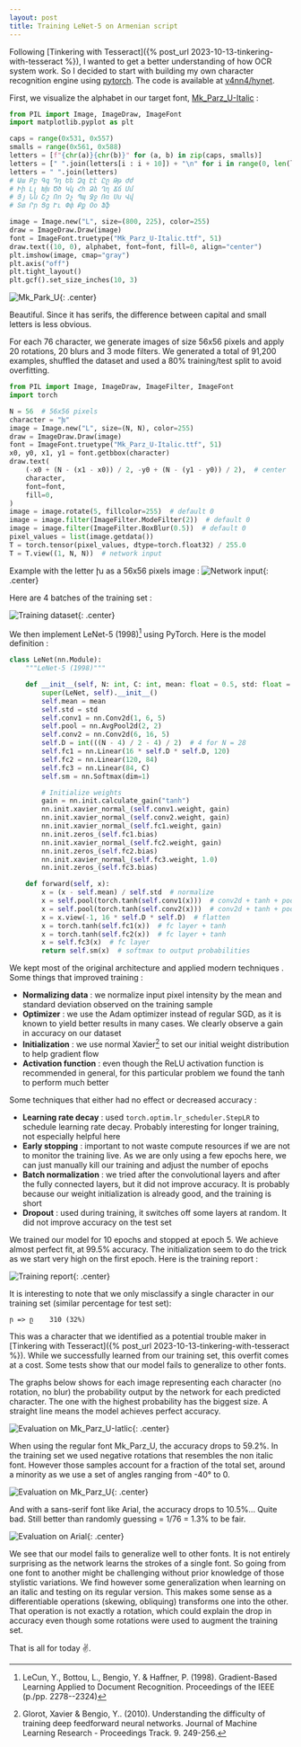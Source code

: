 ```yaml
---
layout: post
title: Training LeNet-5 on Armenian script
---
```


Following [Tinkering with Tesseract]({% post_url 2023-10-13-tinkering-with-tesseract %}), I wanted to get a better understanding of how OCR system work. So I decided to start with building my own character recognition engine using [pytorch](https://github.com/pytorch/pytorch). The code is available at [v4nn4/hynet](https://github.com/v4nn4/hynet).

First, we visualize the alphabet in our target font, [Mk_Parz_U-Italic](https://fonter.am/en/fonts/mk-parz-unicode) :

```python
from PIL import Image, ImageDraw, ImageFont
import matplotlib.pyplot as plt

caps = range(0x531, 0x557)
smalls = range(0x561, 0x588)
letters = [f"{chr(a)}{chr(b)}" for (a, b) in zip(caps, smalls)]
letters = [" ".join(letters[i : i + 10]) + "\n" for i in range(0, len(letters), 10)]
letters = " ".join(letters)
# Աա Բբ Գգ Դդ Եե Զզ Էէ Ըը Թթ Ժժ
# Իի Լլ Խխ Ծծ Կկ Հհ Ձձ Ղղ Ճճ Մմ
# Յյ Նն Շշ Ոո Չչ Պպ Ջջ Ռռ Սս Վվ
# Տտ Րր Ցց Ււ Փփ Քք Օօ Ֆֆ

image = Image.new("L", size=(800, 225), color=255)
draw = ImageDraw.Draw(image)
font = ImageFont.truetype("Mk_Parz_U-Italic.ttf", 51)
draw.text((10, 0), alphabet, font=font, fill=0, align="center")
plt.imshow(image, cmap="gray")
plt.axis("off")
plt.tight_layout()
plt.gcf().set_size_inches(10, 3)
```

![Mk_Park_U](/assets/images/alphabet.png){: .center}

Beautiful. Since it has serifs, the difference between capital and small letters is less obvious.

For each 76 character, we generate images of size 56x56 pixels and apply 20 rotations, 20 blurs and 3 mode filters. We generated a total of 91,200 examples, shuffled the dataset and used a 80% training/test split to avoid overfitting.

```python
from PIL import Image, ImageDraw, ImageFilter, ImageFont
import torch

N = 56  # 56x56 pixels
character = "խ"
image = Image.new("L", size=(N, N), color=255)
draw = ImageDraw.Draw(image)
font = ImageFont.truetype("Mk_Parz_U-Italic.ttf", 51)
x0, y0, x1, y1 = font.getbbox(character)
draw.text(
    (-x0 + (N - (x1 - x0)) / 2, -y0 + (N - (y1 - y0)) / 2),  # center
    character,
    font=font,
    fill=0,
)
image = image.rotate(5, fillcolor=255)  # default 0
image = image.filter(ImageFilter.ModeFilter(2))  # default 0
image = image.filter(ImageFilter.BoxBlur(0.5))  # default 0
pixel_values = list(image.getdata())
T = torch.tensor(pixel_values, dtype=torch.float32) / 255.0
T = T.view((1, N, N))  # network input
```

Example with the letter խ as a 56x56 pixels image :
![Network input](/assets/images/network_input.svg){: .center}

Here are 4 batches of the training set :

![Training dataset](/assets/images/training_set.png){: .center}

We then implement LeNet-5 (1998)[^1] using PyTorch. Here is the model definition :

```python
class LeNet(nn.Module):
    """LeNet-5 (1998)"""

    def __init__(self, N: int, C: int, mean: float = 0.5, std: float = 0.01):
        super(LeNet, self).__init__()
        self.mean = mean
        self.std = std
        self.conv1 = nn.Conv2d(1, 6, 5)
        self.pool = nn.AvgPool2d(2, 2)
        self.conv2 = nn.Conv2d(6, 16, 5)
        self.D = int(((N - 4) / 2 - 4) / 2)  # 4 for N = 28
        self.fc1 = nn.Linear(16 * self.D * self.D, 120)
        self.fc2 = nn.Linear(120, 84)
        self.fc3 = nn.Linear(84, C)
        self.sm = nn.Softmax(dim=1)

        # Initialize weights
        gain = nn.init.calculate_gain("tanh")
        nn.init.xavier_normal_(self.conv1.weight, gain)
        nn.init.xavier_normal_(self.conv2.weight, gain)
        nn.init.xavier_normal_(self.fc1.weight, gain)
        nn.init.zeros_(self.fc1.bias)
        nn.init.xavier_normal_(self.fc2.weight, gain)
        nn.init.zeros_(self.fc2.bias)
        nn.init.xavier_normal_(self.fc3.weight, 1.0)
        nn.init.zeros_(self.fc3.bias)

    def forward(self, x):
        x = (x - self.mean) / self.std  # normalize
        x = self.pool(torch.tanh(self.conv1(x)))  # conv2d + tanh + pool
        x = self.pool(torch.tanh(self.conv2(x)))  # conv2d + tanh + pool
        x = x.view(-1, 16 * self.D * self.D)  # flatten
        x = torch.tanh(self.fc1(x))  # fc layer + tanh
        x = torch.tanh(self.fc2(x))  # fc layer + tanh
        x = self.fc3(x)  # fc layer
        return self.sm(x)  # softmax to output probabilities
```

We kept most of the original architecture and applied modern techniques . Some things that improved training :

- **Normalizing data** : we normalize input pixel intensity by the mean and standard deviation observed on the training sample
- **Optimizer** : we use the Adam optimizer instead of regular SGD, as it is known to yield better results in many cases. We clearly observe a gain in accuracy on our dataset
- **Initialization** : we use normal Xavier[^2] to set our initial weight distribution to help gradient flow
- **Activation function** : even though the ReLU activation function is recommended in general, for this particular problem we found the tanh to perform much better


Some techniques that either had no effect or decreased accuracy :
- **Learning rate decay** : used `torch.optim.lr_scheduler.StepLR` to schedule learning rate decay. Probably interesting for longer training, not especially helpful here
- **Early stopping** : important to not waste compute resources if we are not to monitor the training live. As we are only using a few epochs here, we can just manually kill our training and adjust the number of epochs
- **Batch normalization** : we tried after the convolutional layers and after the fully connected layers, but it did not improve accuracy. It is probably because our weight initialization is already good, and the training is short
- **Dropout** : used during training, it switches off some layers at random. It did not improve accuracy on the test set

We trained our model for 10 epochs and stopped at epoch 5. We achieve almost perfect fit, at 99.5% accuracy. The initialization seem to do the trick as we start very high on the first epoch. Here is the training report :

![Training report](/assets/images/report.svg){: .center}

It is interesting to note that we only misclassify a single character in our training set (similar percentage for test set):

```
ր => ը    310 (32%)
```

This was a character that we identified as a potential trouble maker in [Tinkering with Tesseract]({% post_url 2023-10-13-tinkering-with-tesseract %}). While we successfully learned from our training set, this overfit comes at a cost. Some tests show that our model fails to generalize to other fonts.

The graphs below shows for each image representing each character (no rotation, no blur) the probability output by the network for each predicted character. The one with the highest probability has the biggest size. A straight line means the model achieves perfect accuracy.

![Evaluation on Mk_Parz_U-Iatlic](/assets/images/evaluation_Mk_Parz_U-Italic.png){: .center}

When using the regular font Mk_Parz_U, the accuracy drops to 59.2%. In the training set we used negative rotations that resembles the non italic font. However those samples account for a fraction of the total set, around  a minority as we use a set of angles ranging from -40° to 0.

![Evaluation on Mk_Parz_U](/assets/images/evaluation_Mk_Parz_U.png){: .center}

And with a sans-serif font like Arial, the accuracy drops to 10.5%... Quite bad. Still better than randomly guessing = 1/76 = 1.3% to be fair.

![Evaluation on Arial](/assets/images/evaluation_arial.png){: .center}

We see that our model fails to generalize well to other fonts. It is not entirely surprising as the network learns the strokes of a single font. So going from one font to another might be challenging without prior knowledge of those stylistic variations. We find however some generalization when learning on an italic and testing on its regular version. This makes some sense as a differentiable operations (skewing, obliquing) transforms one into the other. That operation is not exactly a rotation, which could explain the drop in accuracy even though some rotations were used to augment the training set.

That is all for today ✌.

[^1]: LeCun, Y., Bottou, L., Bengio, Y. & Haffner, P. (1998). Gradient-Based Learning Applied to Document Recognition. Proceedings of the IEEE (p./pp. 2278--2324)
[^2]: Glorot, Xavier & Bengio, Y.. (2010). Understanding the difficulty of training deep feedforward neural networks. Journal of Machine Learning Research - Proceedings Track. 9. 249-256.